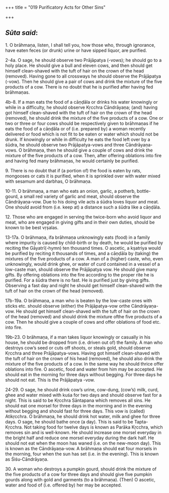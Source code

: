 +++
title = "019 Purificatory Acts for Other Sins"

+++
 

## *Sūta said*:

1\. O brāhmaṇa, listen, I shall tell you, how those who, through ignorance, have eaten feces (or drunk) urine or have sipped liquor, are purified.

2-4a. O sage, he should observe two Prājāpatya (-vows); he should go to a holy place. He should give a bull and eleven cows, and then should get himself clean-shaved with the tuft of hair on the crown of the head (removed). Having gone to all crossways he should observe the Prājāpatya (-vow). Then he should give a pair of cows and drink the mixture of the five products of a cow. There is no doubt that he is purified after having fed brāhmaṇas.

4b-8. If a man eats the food of a cāṇḍāla or drinks his water knowingly or while in a difficulty, he should observe Kṛcchra Cāndrāyaṇa; (and) having got himself clean-shaved with the tuft of hair on the crown of the head (removed), he should drink the mixture of the five products of a cow. One or two or three or four cows should be respectively given to brāhmaṇas if he eats the food of a cāṇḍāla or of (i.e. prepared by) a woman recently delivered or food which is not fit to be eaten or water which should not be drunk. If knowingly or while in difficulty he eats the food left over by a śūdra, he should observe two Prājāpatya-vows and three Cāndrāyaṇa-vows. O brāhmaṇa, then he should give a couple of cows and drink the mixture of the five products of a cow. Then, after offering oblations into fire and having fed many brāhmaṇas, he would certainly be purified.

9\. There is no doubt that if (a portion of) the food is eaten by rats, mongooses or cats it is purified, when it is sprinkled over with water mixed with sesamum and darbhas, O brāhmaṇa.

10-11. O brāhmaṇa, a man who eats an onion, garlic, a potherb, bottle-gourd, a small red variety of garlic and meat, should observe the Cāndrāyaṇa-vow. Due to his doing vile acts a śūdra loves liquor and meat. One should avoid from (i.e. keep at) a distance such a śūdra like a cāṇḍāla.

12\. Those who are engaged in serving the twice-born who avoid liquor and meat, who are engaged in giving gifts and in their own duties, should be known to be best vṛṣalas.

13-17a. O brāhmaṇa, ifa brāhmaṇa unknowingly eats (food) in a family where impurity is caused by child-birth or by death, he would be purified by reciting the Gāyatrī(-hymn) ten thousand times. O ascetic, a kṣatriya would be purified by reciting it thousands of times, and a cāṇḍāla by (taking) the mixtures of the five products of a cow. A man of a (higher) caste, who, even unknowingly, would drink ghee, or water of curd contained in a vessel of a low-caste man, should observe the Prājāpatya vow. He should give many gifts. By offering oblations into the fire according to the proper rite he is purified. For a śūdra there is no fast. He is purified just by giving gifts. Observing a fast day and night he should get himself clean-shaved with the tuft of hair on the crown of the head (removed).

17b-19a. O brāhmaṇa, a man who is beaten by the low-caste ones with sticks etc. should observe (either) the Prājāpatya-vow orthe Cāndrāyaṇa-vow. He should get himself clean-shaved with the tuft of hair on the crown of the head (removed) and should drink the mixture ofthe five products of a cow. Then he should give a couple of cows and offer oblations of food etc. into fire.

19b-23. O brāhmaṇa, if a man takes liquor knowingly or casually in his house, he should be dropped from (i.e. driven out of) the family. A man who destroys cow’s seed or cuts off shoots, or steals gold, should observe Kṛcchra and three Prājāpatya-vows. Having got himself clean-shaved with the tuft of hair on the crown of his head (removed), he should also drink the mixture of the five products of a cow. In the same way he should thrice offer oblations into fire. O ascetic, food and water from him may be accepted. He should eat in the morning for three days without begging. For three days he should not eat. This is the Prājāpatya -vow.

24-29. O sage, he should drink cow’s urine, cow-dung, (cow’s) milk, curd, ghee and water mixed with kuśa for two days and should observe fast for a night. This is said to be Kṛcchra Sāntapana which removes all sins. He should eat one morsel for three days in the morning and in the evening without begging and should fast for three days. This vow is (called) Atikṛcchra. O brāhmaṇa, he should drink hot water, milk and ghee for three days. O sage, he should bathe once (a day). This is said to be Tapta-Kṛcchra. Not taking food for twelve days is known as Parāka Kṛcchra, which removes sin and is well-known. He should increase one morsel everyday in the bright half and reduce one morsel everyday during the dark half. He should not eat when the moon has waned (i.e. on the new-moon day). This is known as the Cāndrāyaṇa-vow. A brāhmaṇa should eat four morsels in the morning, four when the sun has set (i.e. in the evening). This is known as Śiśu-Cāndrāyaṇa.

30\. A woman who destroys a pumpkin gourd, should drink the mixture of the five products of a cow for three days and should give five pumpkin gourds along with gold and garments (to a brāhmaṇa). (Then) O ascetic, water and food of (i.e. offered by) her may be accepted.


